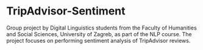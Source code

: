 # TripAdvisor-Sentiment
Group project by Digital Linguistics students from the Faculty of Humanities and Social Sciences, University of Zagreb, as part of the NLP course. The project focuses on performing sentiment analysis of TripAdvisor reviews.
